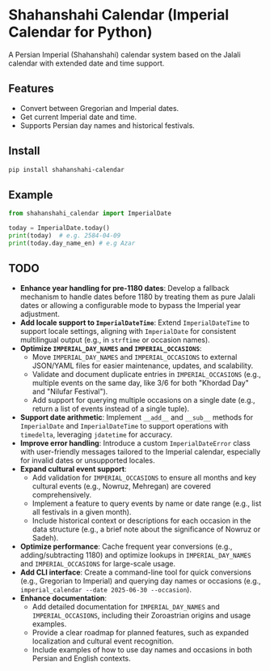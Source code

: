 # Shahanshahi Calendar (Imperial Calendar for Python)

A Persian Imperial (Shahanshahi) calendar system based on the Jalali calendar with extended date and time support.

## Features
- Convert between Gregorian and Imperial dates.
- Get current Imperial date and time.
- Supports Persian day names and historical festivals.

## Install
```bash
pip install shahanshahi-calendar
```
## Example
```python
from shahanshahi_calendar import ImperialDate

today = ImperialDate.today()
print(today)  # e.g. 2584-04-09
print(today.day_name_en) # e.g Azar
```

## TODO
- **Enhance year handling for pre-1180 dates**: Develop a fallback mechanism to handle dates before 1180 by treating them as pure Jalali dates or allowing a configurable mode to bypass the Imperial year adjustment.
- **Add locale support to `ImperialDateTime`**: Extend `ImperialDateTime` to support locale settings, aligning with `ImperialDate` for consistent multilingual output (e.g., in `strftime` or occasion names).
- **Optimize `IMPERIAL_DAY_NAMES` and `IMPERIAL_OCCASIONS`**:
  - Move `IMPERIAL_DAY_NAMES` and `IMPERIAL_OCCASIONS` to external JSON/YAML files for easier maintenance, updates, and scalability.
  - Validate and document duplicate entries in `IMPERIAL_OCCASIONS` (e.g., multiple events on the same day, like 3/6 for both "Khordad Day" and "Nilufar Festival").
  - Add support for querying multiple occasions on a single date (e.g., return a list of events instead of a single tuple).
- **Support date arithmetic**: Implement `__add__` and `__sub__` methods for `ImperialDate` and `ImperialDateTime` to support operations with `timedelta`, leveraging `jdatetime` for accuracy.
- **Improve error handling**: Introduce a custom `ImperialDateError` class with user-friendly messages tailored to the Imperial calendar, especially for invalid dates or unsupported locales.
- **Expand cultural event support**:
  - Add validation for `IMPERIAL_OCCASIONS` to ensure all months and key cultural events (e.g., Nowruz, Mehregan) are covered comprehensively.
  - Implement a feature to query events by name or date range (e.g., list all festivals in a given month).
  - Include historical context or descriptions for each occasion in the data structure (e.g., a brief note about the significance of Nowruz or Sadeh).
- **Optimize performance**: Cache frequent year conversions (e.g., adding/subtracting 1180) and optimize lookups in `IMPERIAL_DAY_NAMES` and `IMPERIAL_OCCASIONS` for large-scale usage.
- **Add CLI interface**: Create a command-line tool for quick conversions (e.g., Gregorian to Imperial) and querying day names or occasions (e.g., `imperial_calendar --date 2025-06-30 --occasion`).
- **Enhance documentation**:
  - Add detailed documentation for `IMPERIAL_DAY_NAMES` and `IMPERIAL_OCCASIONS`, including their Zoroastrian origins and usage examples.
  - Provide a clear roadmap for planned features, such as expanded localization and cultural event recognition.
  - Include examples of how to use day names and occasions in both Persian and English contexts.
